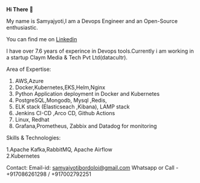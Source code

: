 <strong>Hi There</strong> 👋

My name is Samyajyoti,I am a Devops Engineer and an Open-Source enthusiastic.



You can find me on <a href="https://www.linkedin.com/in/samyajyoti-bordoloi-93513a129/">Linkedin </a> 

I have over 7.6 years of experince in Devops tools.Currently i am working in a startup Claym Media & Tech Pvt Ltd(datacultr).

Area of Expertise:

1. AWS,Azure
2. Docker,Kubernetes,EKS,Helm,Nginx <br>
3. Python Application deployment in Docker and Kubernetes <br>
4. PostgreSQL,Mongodb, Mysql ,Redis, <br>
5. ELK stack (Elasticseach ,Kibana), LAMP stack <br>
6. Jenkins CI-CD ,Arco CD, Github Actions<br>
7. Linux, Redhat <br>
8. Grafana,Prometheus, Zabbix and Datadog for monitoring <br>

Skills & Technologies:

1.Apache Kafka,RabbitMQ, Apache Airflow <br>
2.Kubernetes <br>

Contact: Email-id: samyajyotibordoloi@gmail.com
Whatsapp or Call - +917086261298 / +917002792251

